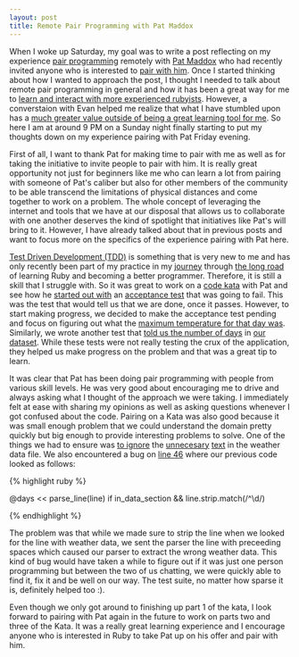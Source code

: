 ```yaml
---
layout: post
title: Remote Pair Programming with Pat Maddox
---
```


When I woke up Saturday, my goal was to write a post reflecting on my experience [pair programming](http://en.wikipedia.org/wiki/Pair_programming) remotely with [Pat Maddox](http://twitter.com/#!/patmaddox) who had recently invited anyone who is interested to [pair with him](http://patmaddox.com/blog/pair-with-me). Once I started thinking about how I wanted to approach the post, I thought I needed to talk about remote pair programming in general and how it has been a great way for me to [learn and interact with more experienced rubyists]({{site.baseurl}}/remote-pair-programming-to-learn.html). However, a converstaion with Evan helped me realize that what I have stumbled upon has a [much greater value outside of being a great learning tool for me]({{site.baseurl}}/stand-remotely-on-the-shoulder-of-giants.html). So here I am at around 9 PM on a Sunday night finally starting to put my thoughts down on my experience pairing with Pat Friday evening.

First of all, I want to thank Pat for making time to pair with me as well as for taking the initiative to invite people to pair with him. It is really great opportunity not just for beginners like me who can learn a lot from pairing with someone of Pat's caliber but also for other members of the community to be able transcend the limitations of physical distances and come together to work on a problem. The whole concept of leveraging the internet and tools that we have at our disposal that allows us to collaborate with one another deserves the kind of spotlight that initiatives like Pat's will bring to it. However, I have already talked about that in previous posts and want to focus more on the specifics of the experience pairing with Pat here.

[Test Driven Development (TDD)](http://en.wikipedia.org/wiki/Test-driven_development) is something that is very new to me and has only recently been part of my practice in my [journey]({{site.baseurl}}/the-story-so-far.html) through [the long road](http://apprenticeship-patterns.labs.oreilly.com/ch03.html#the_long_road) of learning Ruby and becoming a better programmer. Therefore, it is still a skill that I struggle with. So it was great to work on a [code kata](http://codekata.pragprog.com/2007/01/kata_four_data_.html) with Pat and see how he [started out with](https://github.com/patmaddox/data_kata/blob/master/spec/data_kata_spec.rb#L63-69) an [acceptance test](http://c2.com/cgi/wiki?AcceptanceTest) that was going to fail. This was the test that would tell us that we are done, once it passes. However, to start making progress, we decided to make the acceptance test pending and focus on figuring out what the [maximum temperature for that day was](https://github.com/patmaddox/data_kata/blob/master/spec/data_kata_spec.rb#L77-83). Similarly, we wrote another test that [told us the number of days](https://github.com/patmaddox/data_kata/blob/master/spec/data_kata_spec.rb#L73-76) in [our dataset](https://github.com/patmaddox/data_kata/blob/master/spec/weather.dat). While these tests were not really testing the crux of the application, they helped us make progress on the problem and that was a great tip to learn.

It was clear that Pat has been doing pair programming with people from various skill levels. He was very good about encouraging me to drive and always asking what I thought of the approach we were taking. I immediately felt at ease with sharing my opinions as well as asking questions whenever I got confused about the code. Pairing on a Kata was also good because it was small enough problem that we could understand the domain pretty quickly but big enough to provide interesting problems to solve. One of the things we had to ensure was [to ignore](https://github.com/patmaddox/data_kata/blob/master/spec/data_kata_spec.rb#L38-48) the [unnecesary](https://github.com/patmaddox/data_kata/blob/master/spec/weather.dat#L1-8) [text](https://github.com/patmaddox/data_kata/blob/master/spec/weather.dat#L39-40) in the weather data file. We also encountered a bug on [line 46](https://github.com/patmaddox/data_kata/blob/master/spec/data_kata_spec.rb#L46) where our previous code looked as follows:

<!--script src="https://gist.github.com/803566.js"> </script-->
{% highlight ruby %}

@days << parse_line(line) if in_data_section && line.strip.match(/^\d/)

{% endhighlight %}

The problem was that while we made sure to strip the line when we looked for the line with weather data, we sent the parser the line with preceeding spaces which caused our parser to extract the wrong weather data. This kind of bug would have taken a while to figure out if it was just one person programming but between the two of us chatting, we were quickly able to find it, fix it and be well on our way. The test suite, no matter how sparse it is, definitely helped too :).

Even though we only got around to finishing up part 1 of the kata, I look forward to pairing with Pat again in the future to work on parts two and three of the Kata. It was a really great learning experience and I encourage anyone who is interested in Ruby to take Pat up on his offer and pair with him.
